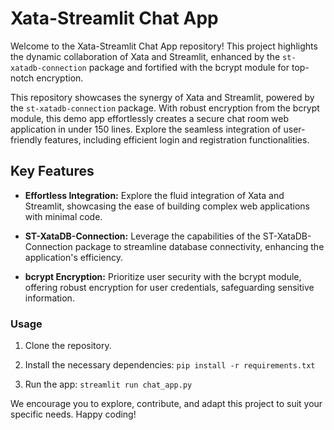 
# Xata-Streamlit Chat App

Welcome to the Xata-Streamlit Chat App repository! This project highlights the dynamic collaboration of Xata and Streamlit, enhanced by the `st-xatadb-connection` package and fortified with the bcrypt module for top-notch encryption.

This repository showcases the synergy of Xata and Streamlit, powered by the `st-xatadb-connection` package. With robust encryption from the bcrypt module, this demo app effortlessly creates a secure chat room web application in under 150 lines. Explore the seamless integration of user-friendly features, including efficient login and registration functionalities.

## Key Features

- **Effortless Integration:** Explore the fluid integration of Xata and Streamlit, showcasing the ease of building complex web applications with minimal code.

- **ST-XataDB-Connection:** Leverage the capabilities of the ST-XataDB-Connection package to streamline database connectivity, enhancing the application's efficiency.

- **bcrypt Encryption:** Prioritize user security with the bcrypt module, offering robust encryption for user credentials, safeguarding sensitive information.

### Usage

1. Clone the repository.

2. Install the necessary dependencies: `pip install -r requirements.txt`

3. Run the app: `streamlit run chat_app.py`

We encourage you to explore, contribute, and adapt this project to suit your specific needs. Happy coding!
